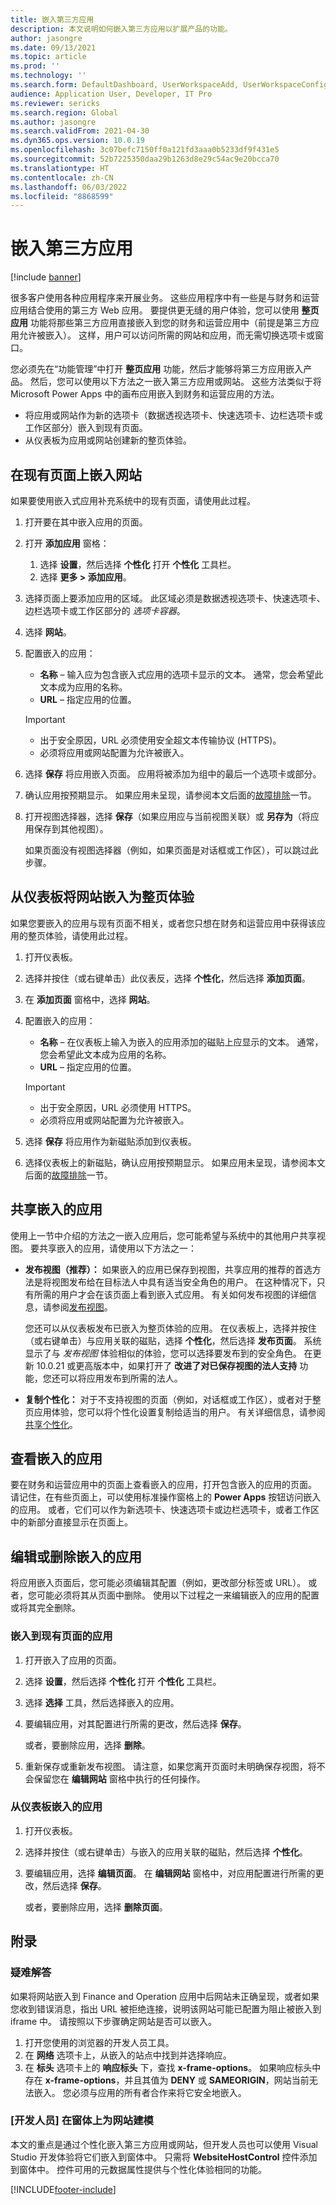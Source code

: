```yaml
---
title: 嵌入第三方应用
description: 本文说明如何嵌入第三方应用以扩展产品的功能。
author: jasongre
ms.date: 09/13/2021
ms.topic: article
ms.prod: ''
ms.technology: ''
ms.search.form: DefaultDashboard, UserWorkspaceAdd, UserWorkspaceConfigureWebsite
audience: Application User, Developer, IT Pro
ms.reviewer: sericks
ms.search.region: Global
ms.author: jasongre
ms.search.validFrom: 2021-04-30
ms.dyn365.ops.version: 10.0.19
ms.openlocfilehash: 3c07befc7150ff0a121fd3aaa0b5233df9f431e5
ms.sourcegitcommit: 52b7225350daa29b1263d8e29c54ac9e20bcca70
ms.translationtype: HT
ms.contentlocale: zh-CN
ms.lasthandoff: 06/03/2022
ms.locfileid: "8868599"
---
```

# <a name="embed-third-party-apps"></a>嵌入第三方应用

[!include [banner](../includes/banner.md)]

很多客户使用各种应用程序来开展业务。 这些应用程序中有一些是与财务和运营应用结合使用的第三方 Web 应用。 要提供更无缝的用户体验，您可以使用 **整页应用** 功能将那些第三方应用直接嵌入到您的财务和运营应用中（前提是第三方应用允许被嵌入）。 这样，用户可以访问所需的网站和应用，而无需切换选项卡或窗口。

您必须先在“功能管理”中打开 **整页应用** 功能，然后才能够将第三方应用嵌入产品。 然后，您可以使用以下方法之一嵌入第三方应用或网站。 这些方法类似于将 Microsoft Power Apps 中的画布应用嵌入到财务和运营应用的方法。

- 将应用或网站作为新的选项卡（数据透视选项卡、快速选项卡、边栏选项卡或工作区部分）嵌入到现有页面。
- 从仪表板为应用或网站创建新的整页体验。

## <a name="embed-a-website-on-an-existing-page"></a>在现有页面上嵌入网站

如果要使用嵌入式应用补充系统中的现有页面，请使用此过程。

1. 打开要在其中嵌入应用的页面。
2. 打开 **添加应用** 窗格：

    1. 选择 **设置**，然后选择 **个性化** 打开 **个性化** 工具栏。
    2. 选择 **更多 \> 添加应用**。

3. 选择页面上要添加应用的区域。 此区域必须是数据透视选项卡、快速选项卡、边栏选项卡或工作区部分的 *选项卡容器*。
4. 选择 **网站**。
5. 配置嵌入的应用：

    - **名称** – 输入应为包含嵌入式应用的选项卡显示的文本。 通常，您会希望此文本成为应用的名称。
    - **URL** – 指定应用的位置。

    > [!IMPORTANT]
    > - 出于安全原因，URL 必须使用安全超文本传输协议 (HTTPS)。
    > - 必须将应用或网站配置为允许被嵌入。

6. 选择 **保存** 将应用嵌入页面。 应用将被添加为组中的最后一个选项卡或部分。
7. 确认应用按预期显示。 如果应用未呈现，请参阅本文后面的[故障排除](#troubleshooting)一节。
8. 打开视图选择器，选择 **保存**（如果应用应与当前视图关联）或 **另存为**（将应用保存到其他视图）。

    如果页面没有视图选择器（例如，如果页面是对话框或工作区），可以跳过此步骤。

## <a name="embed-a-website-as-a-full-page-experience-from-the-dashboard"></a>从仪表板将网站嵌入为整页体验

如果您要嵌入的应用与现有页面不相关，或者您只想在财务和运营应用中获得该应用的整页体验，请使用此过程。

1. 打开仪表板。
2. 选择并按住（或右键单击）此仪表反，选择 **个性化**，然后选择 **添加页面**。
3. 在 **添加页面** 窗格中，选择 **网站**。
4. 配置嵌入的应用：

    - **名称** – 在仪表板上输入为嵌入的应用添加的磁贴上应显示的文本。 通常，您会希望此文本成为应用的名称。
    - **URL** – 指定应用的位置。

    > [!IMPORTANT]
    > - 出于安全原因，URL 必须使用 HTTPS。
    > - 必须将应用或网站配置为允许被嵌入。

5. 选择 **保存** 将应用作为新磁贴添加到仪表板。
6. 选择仪表板上的新磁贴，确认应用按预期显示。 如果应用未呈现，请参阅本文后面的[故障排除](#troubleshooting)一节。

## <a name="sharing-embedded-apps"></a>共享嵌入的应用

使用上一节中介绍的方法之一嵌入应用后，您可能希望与系统中的其他用户共享视图。 要共享嵌入的应用，请使用以下方法之一：

- **发布视图（推荐）：** 如果嵌入的应用已保存到视图，共享应用的推荐的首选方法是将视图发布给在目标法人中具有适当安全角色的用户。 在这种情况下，只有所需的用户才会在该页面上看到嵌入式应用。 有关如何发布视图的详细信息，请参阅[发布视图](saved-views.md#publishing-views)。

    您还可以从仪表板发布已嵌入为整页体验的应用。 在仪表板上，选择并按住（或右键单击）与应用关联的磁贴，选择 **个性化**，然后选择 **发布页面**。 系统显示了与 *发布视图* 体验相似的体验，您可以选择要发布到的安全角色。 在更新 10.0.21 或更高版本中，如果打开了 **改进了对已保存视图的法人支持** 功能，您还可以将应用发布到所需的法人。

- **复制个性化：** 对于不支持视图的页面（例如，对话框或工作区），或者对于整页应用体验，您可以将个性化设置复制给适当的用户。 有关详细信息，请参阅[共享个性化](personalize-user-experience.md#sharing-personalizations)。

## <a name="viewing-embedded-apps"></a>查看嵌入的应用

要在财务和运营应用中的页面上查看嵌入的应用，打开包含嵌入的应用的页面。 请记住，在有些页面上，可以使用标准操作窗格上的 **Power Apps** 按钮访问嵌入的应用。 或者，它们可以作为新选项卡、快速选项卡或边栏选项卡，或者工作区中的新部分直接显示在页面上。

## <a name="editing-or-removing-embedded-apps"></a>编辑或删除嵌入的应用

将应用嵌入页面后，您可能必须编辑其配置（例如，更改部分标签或 URL）。 或者，您可能必须将其从页面中删除。 使用以下过程之一来编辑嵌入的应用的配置或将其完全删除。

### <a name="apps-that-are-embedded-on-existing-pages"></a>嵌入到现有页面的应用

1. 打开嵌入了应用的页面。
2. 选择 **设置**，然后选择 **个性化** 打开 **个性化** 工具栏。
3. 选择 **选择** 工具，然后选择嵌入的应用。
4. 要编辑应用，对其配置进行所需的更改，然后选择 **保存**。

    或者，要删除应用，选择 **删除**。

5. 重新保存或重新发布视图。 请注意，如果您离开页面时未明确保存视图，将不会保留您在 **编辑网站** 窗格中执行的任何操作。

### <a name="apps-that-are-embedded-from-the-dashboard"></a>从仪表板嵌入的应用

1. 打开仪表板。
2. 选择并按住（或右键单击）与嵌入的应用关联的磁贴，然后选择 **个性化**。
3. 要编辑应用，选择 **编辑页面**。 在 **编辑网站** 窗格中，对应用配置进行所需的更改，然后选择 **保存**。

    或者，要删除应用，选择 **删除页面**。

## <a name="appendix"></a>附录

### <a name="troubleshooting"></a>疑难解答

如果将网站嵌入到 Finance and Operation 应用中后网站未正确呈现，或者如果您收到错误消息，指出 URL 被拒绝连接，说明该网站可能已配置为阻止被嵌入到 iframe 中。 请按照以下步骤确定网站是否可以嵌入。

1. 打开您使用的浏览器的开发人员工具。
2. 在 **网络** 选项卡上，从嵌入的站点中找到并选择响应。
3. 在 **标头** 选项卡上的 **响应标头** 下，查找 **x-frame-options**。 如果响应标头中存在 **x-frame-options**，并且其值为 **DENY** 或 **SAMEORIGIN**，网站当前无法嵌入。 您必须与应用的所有者合作来将它安全地嵌入。

### <a name="developer-modeling-a-website-on-a-form"></a>[开发人员] 在窗体上为网站建模

本文的重点是通过个性化嵌入第三方应用或网站，但开发人员也可以使用 Visual Studio 开发体验将它们嵌入到窗体中。 只需将 **WebsiteHostControl** 控件添加到窗体中。 控件可用的元数据属性提供与个性化体验相同的功能。

[!INCLUDE[footer-include](../../../includes/footer-banner.md)]
